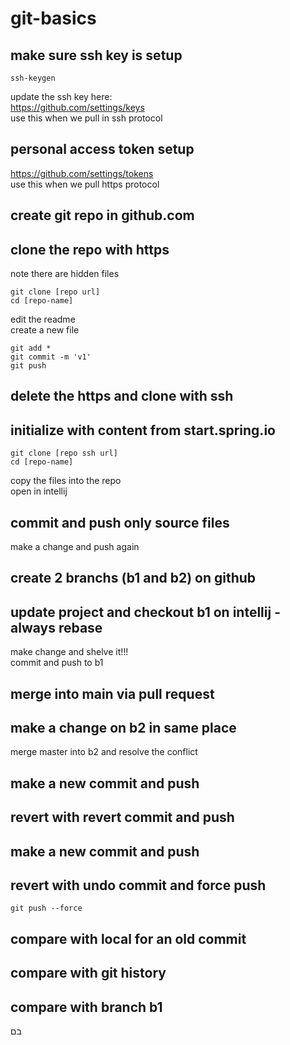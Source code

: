 # git-basics


## make sure ssh key is setup
```
ssh-keygen
```
update the ssh key here: <br>
https://github.com/settings/keys <br>
use this when we pull in ssh protocol

## personal access token setup
https://github.com/settings/tokens <br>
use this when we pull https protocol

## create git repo in github.com

## clone the repo with https
note there are hidden files
```
git clone [repo url]
cd [repo-name]
```
edit the readme <br>
create a new file <br>

```
git add *
git commit -m 'v1'
git push
```

## delete the https and clone with ssh


## initialize with content from start.spring.io
```
git clone [repo ssh url]
cd [repo-name]
```
copy the files into the repo <br>
open in intellij

## commit and push only source files
make a change and push again

## create 2 branchs (b1 and b2) on github

## update project and checkout b1 on intellij - always rebase
make change and shelve it!!! <br>
commit and push to b1 <br>


## merge into main via pull request

## make a change on b2 in same place
merge master into b2 and resolve the conflict

## make a new commit and push

## revert with revert commit and push

## make a new commit and push

## revert with undo commit and force push
```
git push --force
```


## compare with local for an old commit

## compare with git history

## compare with branch b1







בם
